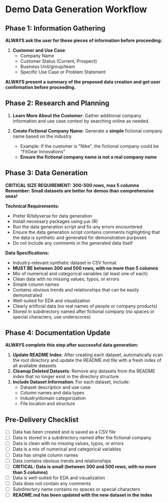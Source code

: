 # Demo Data Generation Workflow

## Phase 1: Information Gathering

**ALWAYS ask the user for these pieces of information before proceeding:**
1. **Customer and Use Case**:
   - Company Name
   - Customer Status (Current, Prospect)
   - Business Unit/group/team
   - Specific Use Case or Problem Statement

**ALWAYS present a summary of the proposed data creation and get user confirmation before proceeding.**

## Phase 2: Research and Planning

1. **Learn More About the Customer**: Gather additional company information and use case context by searching online as needed.

2. **Create Fictional Company Name**: Generate a **simple** fictional company name based on the industry. 
   - Example: If the customer is "Nike", the fictional company could be "FitGear Innovations"
   - **Ensure the fictional company name is not a real company name**

## Phase 3: Data Generation

**CRITICAL SIZE REQUIREMENT: 300-500 rows, max 5 columns**
**Remember: Small datasets are better for demos than comprehensive ones!**

**Technical Requirements:**
- Prefer R/tidyverse for data generation
- Install necessary packages using `pak` (R)
- Run the data generation script and fix any errors encountered
- Ensure the data generation script contains comments highlighting that the data is synthetic and generated for demonstration purposes
- Do not include any comments in the generated data itself

**Data Specifications:**
- Industry-relevant synthetic dataset in CSV format
- **MUST BE between 300 and 500 rows, with no more than 5 columns**
- Mix of numerical and categorical variables (at least one of each)
- Clean data with no missing values, typos, or errors
- Simple column names
- Contains obvious trends and relationships that can be easily demonstrated
- Well-suited for EDA and visualization
- Clearly artificial data (no real names of people or company products)
- Stored in subdirectory named after fictional company (no spaces or special characters, use underscores)

## Phase 4: Documentation Update

**ALWAYS complete this step after successful data generation:**

1. **Update README Index**: After creating each dataset, automatically scan the root directory and update the README.md file with a fresh index of all available datasets
2. **Cleanup Deleted Datasets**: Remove any datasets from the README index that no longer exist in the directory structure
3. **Include Dataset Information**: For each dataset, include:
   - Dataset description and use case
   - Column names and data types
   - Industry/domain categorization
   - File location and structure

## Pre-Delivery Checklist

- [ ] Data has been created and is saved as a CSV file
- [ ] Data is stored in a subdirectory named after the fictional company
- [ ] Data is clean with no missing values, typos, or errors
- [ ] Data is a mix of numerical and categorical variables
- [ ] Data has simple column names
- [ ] Data contains obvious trends and relationships
- [ ] **CRITICAL: Data is small (between 300 and 500 rows, with no more than 5 columns)**
- [ ] Data is well-suited for EDA and visualization
- [ ] Data does not contain any comments
- [ ] Subdirectory name contains no spaces or special characters
- [ ] **README.md has been updated with the new dataset in the index**